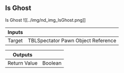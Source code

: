 ## Is Ghost
Is Ghost
![[../img/nd_img_IsGhost.png]]

|Inputs||
|--|--|
| Target | TBLSpectator Pawn Object Reference |

|Outputs||
|--|--|
| Return Value | Boolean |
